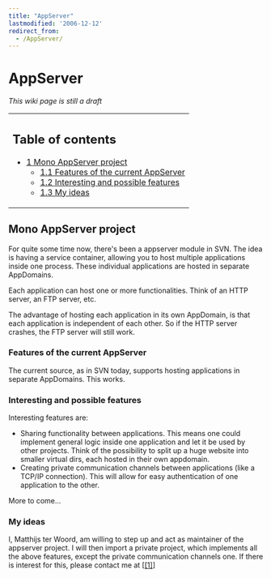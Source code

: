 ```yaml
---
title: "AppServer"
lastmodified: '2006-12-12'
redirect_from:
  - /AppServer/
---
```


AppServer
=========

*This wiki page is still a draft*

<table>
<col width="100%" />
<tbody>
<tr class="odd">
<td align="left"><h2>Table of contents</h2>
<ul>
<li><a href="#mono-appserver-project">1 Mono AppServer project</a>
<ul>
<li><a href="#features-of-the-current-appserver">1.1 Features of the current AppServer</a></li>
<li><a href="#interesting-and-possible-features">1.2 Interesting and possible features</a></li>
<li><a href="#my-ideas">1.3 My ideas</a></li>
</ul></li>
</ul></td>
</tr>
</tbody>
</table>

Mono AppServer project
----------------------

For quite some time now, there's been a appserver module in SVN. The idea is having a service container, allowing you to host multiple applications inside one process. These individual applications are hosted in separate AppDomains.

Each application can host one or more functionalities. Think of an HTTP server, an FTP server, etc.

The advantage of hosting each application in its own AppDomain, is that each application is independent of each other. So if the HTTP server crashes, the FTP server will still work.

### Features of the current AppServer

The current source, as in SVN today, supports hosting applications in separate AppDomains. This works.

### Interesting and possible features

Interesting features are:

-   Sharing functionality between applications. This means one could implement general logic inside one application and let it be used by other projects. Think of the possibility to split up a huge website into smaller virtual dirs, each hosted in their own appdomain.
-   Creating private communication channels between applications (like a TCP/IP connection). This will allow for easy authentication of one application to the other.

More to come...

### My ideas

I, Matthijs ter Woord, am willing to step up and act as maintainer of the appserver project. I will then import a private project, which implements all the above features, except the private communication channels one. If there is interest for this, please contact me at [[[1]](mailto:matthijsterwoord@gmail.com)]

